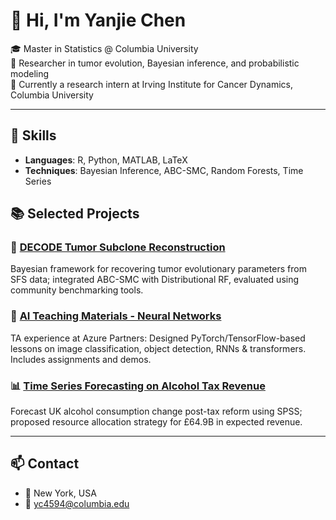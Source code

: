 # 👋 Hi, I'm Yanjie Chen

🎓 Master in Statistics @ Columbia University  
🔬 Researcher in tumor evolution, Bayesian inference, and probabilistic modeling  
📍 Currently a research intern at Irving Institute for Cancer Dynamics, Columbia University

---

## 🔧 Skills
- **Languages**: R, Python, MATLAB, LaTeX
- **Techniques**: Bayesian Inference, ABC-SMC, Random Forests, Time Series
  
## 📚 Selected Projects

### 🧬 [DECODE Tumor Subclone Reconstruction](https://github.com/YanjieChen9117/DECODE-Project)
Bayesian framework for recovering tumor evolutionary parameters from SFS data; integrated ABC-SMC with Distributional RF, evaluated using community benchmarking tools.

### 🧠 [AI Teaching Materials - Neural Networks](https://github.com/YanjieChen9117/Azure-AI-Curriculum)
TA experience at Azure Partners: Designed PyTorch/TensorFlow-based lessons on image classification, object detection, RNNs & transformers. Includes assignments and demos.

### 📊 [Time Series Forecasting on Alcohol Tax Revenue](https://github.com/YanjieChen9117/TimeSeries-Economics)
Forecast UK alcohol consumption change post-tax reform using SPSS; proposed resource allocation strategy for £64.9B in expected revenue.

---

## 📫 Contact
- 📍 New York, USA  
- 📧 yc4594@columbia.edu  

<!--
**YanjieChen9117/YanjieChen9117** is a ✨ _special_ ✨ repository because its `README.md` (this file) appears on your GitHub profile.



Here are some ideas to get you started:

- 🔭 I’m currently working on ...
- 🌱 I’m currently learning ...
- 👯 I’m looking to collaborate on ...
- 🤔 I’m looking for help with ...
- 💬 Ask me about ...
- 📫 How to reach me: ...
- 😄 Pronouns: ...
- ⚡ Fun fact: ...
-->
